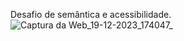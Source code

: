 Desafio de semântica e acessibilidade.
![Captura da Web_19-12-2023_174047_](https://github.com/ghimelcandido/desafiointermediario01/assets/105327320/250f479a-c5ef-4eff-80bd-5f1821239a5f)
